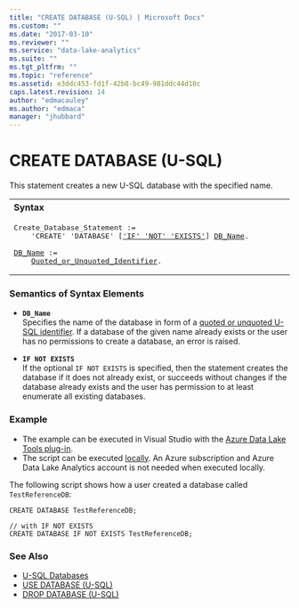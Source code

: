 ```yaml
---
title: "CREATE DATABASE (U-SQL) | Microsoft Docs"
ms.custom: ""
ms.date: "2017-03-10"
ms.reviewer: ""
ms.service: "data-lake-analytics"
ms.suite: ""
ms.tgt_pltfrm: ""
ms.topic: "reference"
ms.assetid: e3ddc453-fd1f-42b8-bc49-981ddc44d10c
caps.latest.revision: 14
author: "edmacauley"
ms.author: "edmaca"
manager: "jhubbard"
---
```

# CREATE DATABASE (U-SQL)
This statement creates a new U-SQL database with the specified name.  
  
<table><th align="left">Syntax</th><tr><td><pre>
Create_Database_Statement :=                                                                             
    'CREATE' 'DATABASE' [<a href="#INE">'IF' 'NOT' 'EXISTS'</a>] <a href="#DB_Name">DB_Name</a>.<br />
<a href="#DB_Name">DB_Name</a> :=  
    <a href="u-sql-identifiers.md">Quoted_or_Unquoted_Identifier</a>.
</pre></td></tr></table>
  
### Semantics of Syntax Elements    
-   <a name="DB_Name"></a>**`DB_Name`**  
    Specifies the name of the database in form of a [quoted or unquoted U-SQL identifier](u-sql-identifiers.md). If a database of the given name already exists or the user has no permissions to create a database, an error is raised.    
   
-   <a name="INE"></a>**`IF NOT EXISTS`**  
    If the optional `IF NOT EXISTS` is specified, then the statement creates the database if it does not already exist, or succeeds without changes if the database already exists and the user has permission to at least enumerate all existing databases.  
  
### Example   
- The example can be executed in Visual Studio with the [Azure Data Lake Tools plug-in](https://www.microsoft.com/download/details.aspx?id=49504).  
- The script can be executed [locally](https://docs.microsoft.com/azure/data-lake-analytics/data-lake-analytics-data-lake-tools-get-started#run-u-sql-locally).  An Azure subscription and Azure Data Lake Analytics account is not needed when executed locally.
 
The following script shows how a user created a database called `TestReferenceDB`:  
```
CREATE DATABASE TestReferenceDB; 

// with IF NOT EXISTS
CREATE DATABASE IF NOT EXISTS TestReferenceDB; 
```
### See Also    
* [U-SQL Databases](u-sql-databases.md)  
* [USE DATABASE (U-SQL)](use-database-u-sql.md)  
* [DROP DATABASE (U-SQL)](drop-database-u-sql.md)
